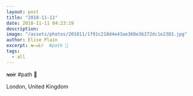 ```yaml
---
layout: post
title: "2018-11-11"
date: 2018-11-11 04:23:19
description: 
image: "/assets/photos/201811/1f91c218d4e43ae360e36272dc1e2383.jpg"
author: Elise Plain
excerpt: ɴ̶ᴏ̶ir  #path 🦏
tags: 
  - all
---
```


ɴ̶ᴏ̶ir  #path 🦏
<p></p>
London, United Kingdom